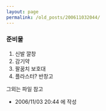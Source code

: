 ```yaml
---
layout: page
permalink: /old_posts/200611032044/
---
```


### 준비물

1. 신발 깔창
2. 감기약
3. 팔꿈치 보호대
4. 플라스터? 반창고

그외는 파일 참고





- 2006/11/03 20:44 에 작성